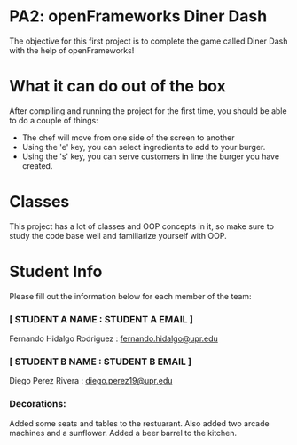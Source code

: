 # PA2: openFrameworks Diner Dash
The objective for this first project is to complete the game called Diner Dash with the help of openFrameworks!

# What it can do out of the box
After compiling and running the project for the first time, you should be able to do a couple of things:

- The chef will move from one side of the screen to another
- Using the 'e' key, you can select ingredients to add to your burger.
- Using the 's' key, you can serve customers in line the burger you have created.

# Classes
This project has a lot of classes and OOP concepts in it, so make sure to study the code base well and familiarize yourself with OOP.

# Student Info
Please fill out the information below for each member of the team:

### [ STUDENT A NAME : STUDENT A EMAIL ]
Fernando Hidalgo Rodriguez : fernando.hidalgo@upr.edu
### [ STUDENT B NAME : STUDENT B EMAIL ]
Diego Perez Rivera : diego.perez19@upr.edu


### Decorations:

Added some seats and tables to the restuarant.
Also added two arcade machines and a sunflower.
Added a beer barrel to the kitchen.
 